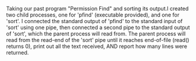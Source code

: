 Taking our past program "Permission Find" and sorting its output.I created two child processes, one for 'pfind' (executable provided), and one for 'sort'. 
I connected the standard output of 'pfind' to the standard input of 'sort' using one pipe, then connected a second pipe to the standard output of 'sort', 
which the parent process will read from. The parent process will read from the read-end of the 'sort' pipe until it reaches end-of-file (read() returns 0), 
print out all the text received, AND report how many lines were returned.
